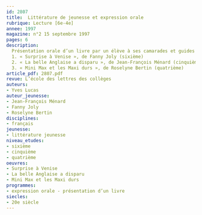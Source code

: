 ```yaml
---
id: 2807
title:  Littérature de jeunesse et expression orale
rubrique: Lecture [6e-4e]
annee: 1997
magazine: n°2 15 septembre 1997
pages: 6
description: 
  Présentation orale d’un livre par un élève à ses camarades et guides de préparation sur les titres suivants – 
  1. « Surprise à Venise », de Fanny Joly (sixième)
  2. « La belle Anglaise a disparu », de Jean-François Ménard (cinquième)
  3. « Mini Max et les Maxi durs », de Roselyne Bertin (quatrième)
article_pdf: 2807.pdf
revue: L’école des lettres des collèges
auteurs:
- Yves Lucas
auteur_jeunesse:
- Jean-François Ménard
- Fanny Joly
- Roselyne Bertin
disciplines:
- français
jeunesse:
- littérature jeunesse
niveau_etudes:
- sixième
- cinquième
- quatrième
oeuvres:
- Surprise à Venise
- La belle Anglaise a disparu
- Mini Max et les Maxi durs
programmes:
- expression orale - présentation d’un livre
siecles:
- 20e siècle
---
```

